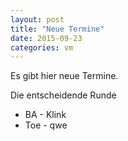 ```yaml
---
layout: post
title: "Neue Termine"
date: 2015-09-23
categories: vm
---
```

Es gibt hier neue Termine.

Die entscheidende Runde

* BA - Klink
* Toe - qwe

